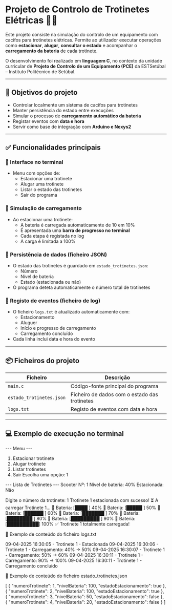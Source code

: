 # Projeto de Controlo de Trotinetes Elétricas 🛴🔋

Este projeto consiste na simulação do controlo de um equipamento com cacifos para trotinetes elétricas. Permite ao utilizador executar operações como **estacionar**, **alugar**, **consultar o estado** e acompanhar o **carregamento da bateria** de cada trotinete.

O desenvolvimento foi realizado em **linguagem C**, no contexto da unidade curricular de **Projeto de Controlo de um Equipamento (PCE)** da ESTSetúbal – Instituto Politécnico de Setúbal.

---

## 🎯 Objetivos do projeto

- Controlar localmente um sistema de cacifos para trotinetes
- Manter persistência do estado entre execuções
- Simular o processo de **carregamento automático da bateria**
- Registar eventos com **data e hora**
- Servir como base de integração com **Arduino e Nexys2**

---

## ✅ Funcionalidades principais

### 🧭 Interface no terminal

- Menu com opções de:
  - Estacionar uma trotinete
  - Alugar uma trotinete
  - Listar o estado das trotinetes
  - Sair do programa

### 🔋 Simulação de carregamento

- Ao estacionar uma trotinete:
  - A bateria é carregada automaticamente de 10 em 10%
  - É apresentada uma **barra de progresso no terminal**
  - Cada etapa é registada no log
  - A carga é limitada a 100%

### 📁 Persistência de dados (ficheiro JSON)

- O estado das trotinetes é guardado em `estado_trotinetes.json`:
  - Número
  - Nível de bateria
  - Estado (estacionada ou não)
- O programa deteta automaticamente o número total de trotinetes

### 📝 Registo de eventos (ficheiro de log)

- O ficheiro `logs.txt` é atualizado automaticamente com:
  - Estacionamento
  - Aluguer
  - Início e progresso de carregamento
  - Carregamento concluído
- Cada linha inclui data e hora do evento

---

## 📦 Ficheiros do projeto

| Ficheiro                 | Descrição                                     |
| ------------------------ | --------------------------------------------- |
| `main.c`                 | Código-fonte principal do programa            |
| `estado_trotinetes.json` | Ficheiro de dados com o estado das trotinetes |
| `logs.txt`               | Registo de eventos com data e hora            |

---

## 💻 Exemplo de execução no terminal

--- Menu ---

1. Estacionar trotinete
2. Alugar trotinete
3. Listar trotinetes
4. Sair
   Escolha uma opção: 1

--- Lista de Trotinetes ---
Scooter Nº: 1
Nível de bateria: 40%
Estacionada: Não

Digite o número da trotinete: 1
Trotinete 1 estacionada com sucesso!
⏳ A carregar Trotinete 1...
🔋 Bateria: [████ ] 40%
🔋 Bateria: [█████ ] 50%
🔋 Bateria: [██████ ] 60%
🔋 Bateria: [███████ ] 70%
🔋 Bateria: [████████ ] 80%
🔋 Bateria: [█████████ ] 90%
🔋 Bateria: [██████████] 100%
✅ Trotinete 1 totalmente carregada!

🧾 Exemplo de conteúdo do ficheiro logs.txt

09-04-2025 16:30:05 - Trotinete 1 - Estacionada
09-04-2025 16:30:06 - Trotinete 1 - Carregamento: 40% → 50%
09-04-2025 16:30:07 - Trotinete 1 - Carregamento: 50% → 60%
09-04-2025 16:30:11 - Trotinete 1 - Carregamento: 90% → 100%
09-04-2025 16:30:11 - Trotinete 1 - Carregamento concluído

📂 Exemplo de conteúdo do ficheiro estado_trotinetes.json

[
{
"numeroTrotinete": 1,
"nivelBateria": 100,
"estadoEstacionamento": true
},
{
"numeroTrotinete": 2,
"nivelBateria": 100,
"estadoEstacionamento": true
},
{
"numeroTrotinete": 3,
"nivelBateria": 50,
"estadoEstacionamento": false
},
{
"numeroTrotinete": 4,
"nivelBateria": 20,
"estadoEstacionamento": false
}
]
